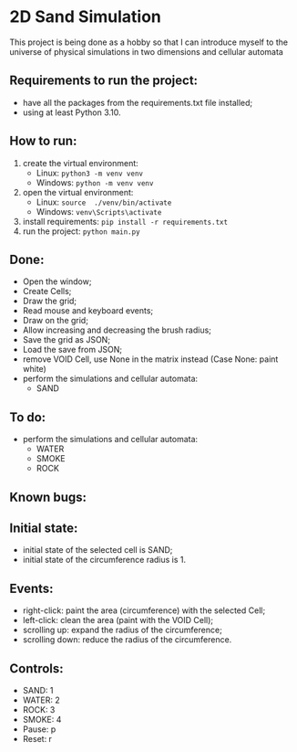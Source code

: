 # 2D Sand Simulation 

This project is being done as a hobby so that I can introduce myself to the universe of physical simulations in two dimensions and cellular automata

## Requirements to run the project:
- have all the packages from the requirements.txt file installed;
- using at least Python 3.10.

## How to run:
1. create the virtual environment:
    - Linux: ```python3 -m venv venv```
    - Windows: ```python -m venv venv```
2. open the virtual environment:
    - Linux: ```source  ./venv/bin/activate```
    - Windows: ```venv\Scripts\activate```
3. install requirements: ```pip install -r requirements.txt```
4. run the project: ```python main.py```

## Done:
- Open the window;
- Create Cells;
- Draw the grid;
- Read mouse and keyboard events;
- Draw on the grid;
- Allow increasing and decreasing the brush radius;
- Save the grid as JSON;
- Load the save from JSON;
- remove VOID Cell, use None in the matrix instead (Case None: paint white)
- perform the simulations and cellular automata:
    - SAND

## To do:
- perform the simulations and cellular automata:
    - WATER
    - SMOKE
    - ROCK

## Known bugs:

## Initial state:
- initial state of the selected cell is SAND;
- initial state of the circumference radius is 1.

## Events:
- right-click: paint the area (circumference) with the selected Cell;
- left-click: clean the area (paint with the VOID Cell);
- scrolling up: expand the radius of the circumference;
- scrolling down: reduce the radius of the circumference.

## Controls:
- SAND: 1
- WATER: 2
- ROCK: 3
- SMOKE: 4
- Pause: p
- Reset: r